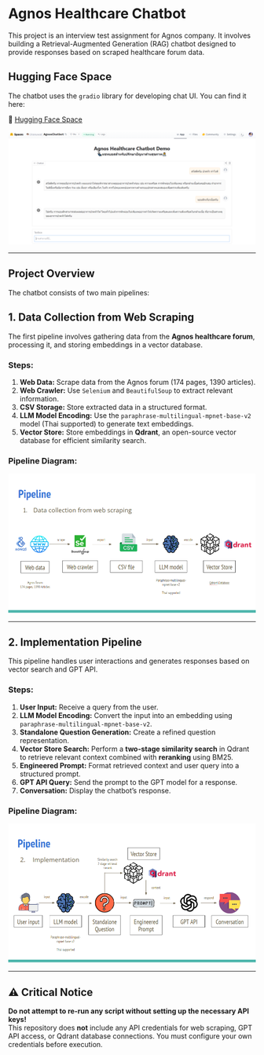 # Agnos Healthcare Chatbot

This project is an interview test assignment for Agnos company. It involves building a Retrieval-Augmented Generation (RAG) chatbot designed to provide responses based on scraped healthcare forum data.


## Hugging Face Space

The chatbot uses the `gradio` library for developing chat UI. You can find it here:

🔗 [Hugging Face Space](https://huggingface.co/spaces/Jiranuwat/AgnosChatbot)

![Hugging Face Capture](images\Chatbot_Banner.PNG)

---

## Project Overview

The chatbot consists of two main pipelines:



## 1. Data Collection from Web Scraping

The first pipeline involves gathering data from the **Agnos healthcare forum**, processing it, and storing embeddings in a vector database.

### Steps:
1. **Web Data:** Scrape data from the Agnos forum (174 pages, 1390 articles).
2. **Web Crawler:** Use `Selenium` and `BeautifulSoup` to extract relevant information.
3. **CSV Storage:** Store extracted data in a structured format.
4. **LLM Model Encoding:** Use the `paraphrase-multilingual-mpnet-base-v2` model (Thai supported) to generate text embeddings.
5. **Vector Store:** Store embeddings in **Qdrant**, an open-source vector database for efficient similarity search.

### Pipeline Diagram:
![Data Collection Pipeline](images\pipeline1.PNG)

---

## 2. Implementation Pipeline

This pipeline handles user interactions and generates responses based on vector search and GPT API.

### Steps:
1. **User Input:** Receive a query from the user.
2. **LLM Model Encoding:** Convert the input into an embedding using `paraphrase-multilingual-mpnet-base-v2`.
3. **Standalone Question Generation:** Create a refined question representation.
4. **Vector Store Search:** Perform a **two-stage similarity search** in Qdrant to retrieve relevant context combined with **reranking** using BM25.
5. **Engineered Prompt:** Format retrieved context and user query into a structured prompt.
6. **GPT API Query:** Send the prompt to the GPT model for a response.
7. **Conversation:** Display the chatbot’s response.

### Pipeline Diagram:
![Implementation Pipeline](images\pipeline2.PNG)

---

## ⚠️ Critical Notice

**Do not attempt to re-run any script without setting up the necessary API keys!**  
This repository does **not** include any API credentials for web scraping, GPT API access, or Qdrant database connections. You must configure your own credentials before execution.
